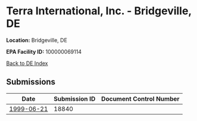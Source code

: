 # Terra International, Inc. - Bridgeville, DE

**Location:** Bridgeville, DE

**EPA Facility ID:** 100000069114

[Back to DE Index](../../index.md)

## Submissions

| Date | Submission ID | Document Control Number |
|------|--------------|-------------------------|
| [1999-06-21](submissions/18840.md) | 18840 |  |
